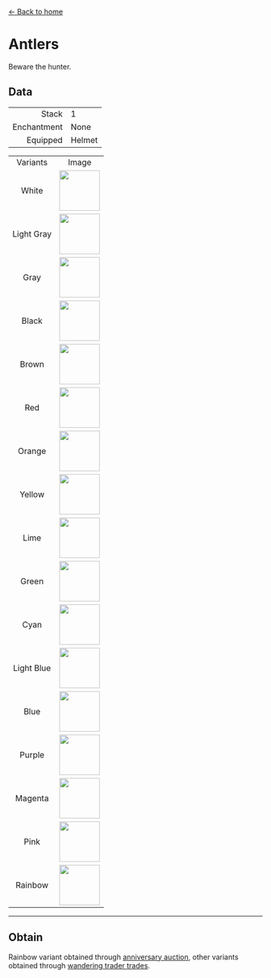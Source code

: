 [← Back to home](../)
# Antlers
Beware the hunter.

## Data
<table>
    <tr><td align="end">Stack</td><td>1</td></tr>
    <tr><td align="end">Enchantment</td><td>None</td></tr>
    <tr><td align="end">Equipped</td><td>Helmet</td></tr>
</table>
<table>
    <tr><td align="center">Variants</td><td align="center">Image</td></tr>
    <tr><td align="center">White</td><td><img src="https://i.imgur.com/Y7fU3Hv.png" height="80"/></td></tr>
    <tr><td align="center">Light Gray</td><td><img src="https://i.imgur.com/jo2ivlt.png" height="80"/></td></tr>
    <tr><td align="center">Gray</td><td><img src="https://i.imgur.com/ensFr4a.png" height="80"/></td></tr>
    <tr><td align="center">Black</td><td><img src="https://i.imgur.com/H7BiReg.png" height="80"/></td></tr>
    <tr><td align="center">Brown</td><td><img src="https://i.imgur.com/CqcpJ2p.png" height="80"/></td></tr>
    <tr><td align="center">Red</td><td><img src="https://i.imgur.com/75pOdPY.png" height="80"/></td></tr>
    <tr><td align="center">Orange</td><td><img src="https://i.imgur.com/lVl3wTr.png" height="80"/></td></tr>
    <tr><td align="center">Yellow</td><td><img src="https://i.imgur.com/aQosoL7.png" height="80"/></td></tr>
    <tr><td align="center">Lime</td><td><img src="https://i.imgur.com/xXT2cbW.png" height="80"/></td></tr>
    <tr><td align="center">Green</td><td><img src="https://i.imgur.com/GdTwpNO.png" height="80"/></td></tr>
    <tr><td align="center">Cyan</td><td><img src="https://i.imgur.com/iPhw4pO.png" height="80"/></td></tr>
    <tr><td align="center">Light Blue</td><td><img src="https://i.imgur.com/PvhmV43.png" height="80"/></td></tr>
    <tr><td align="center">Blue</td><td><img src="https://i.imgur.com/zJJMl25.png" height="80"/></td></tr>
    <tr><td align="center">Purple</td><td><img src="https://i.imgur.com/3F4eG8p.png" height="80"/></td></tr>
    <tr><td align="center">Magenta</td><td><img src="https://i.imgur.com/Q8oHGI4.png" height="80"/></td></tr>
    <tr><td align="center">Pink</td><td><img src="https://i.imgur.com/KsmZw9n.png" height="80"/></td></tr>
    <tr><td align="center">Rainbow</td><td><img src="https://i.imgur.com/UUlKFfU.gif" height="80"/></td></tr>
</table>

---

## Obtain
Rainbow variant obtained through <a href="../feature/anniversary.md">anniversary auction</a>, other variants obtained through <a href="../feature/enhanced_wandering_trader.md">wandering trader trades</a>.
